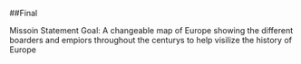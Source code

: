 ##Final 

Missoin Statement 
Goal: A changeable map of Europe showing the different boarders and empiors throughout the centurys
to help visilize the history of Europe